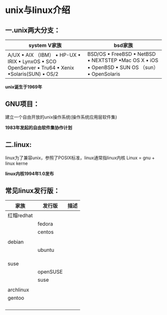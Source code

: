 # unix与linux介绍

## 一.unix两大分支：

| system V家族                                                 | bsd家族                                                      |
| ------------------------------------------------------------ | ------------------------------------------------------------ |
| A/UX  ▪ AIX （IBM） ▪ HP-UX  ▪ IRIX  ▪ LynxOS  ▪ SCO OpenServer  ▪ Tru64  ▪ Xenix  ▪Solaris(SUN) ▪ OS/2 | BSD/OS  ▪ FreeBSD  ▪ NetBSD ▪ NEXTSTEP  ▪Mac OS X  ▪ iOS ▪ OpenBSD  ▪ SUN OS （sun） ▪ OpenSolaris |

**unix诞生于1969年**

## GNU项目：

建立一个自由开放的unix操作系统(操作系统应用层软件集)

**1983年发起的自由软件集协作计划**

## 二.linux:
linux为了兼容unix，参照了POSIX标准，linux通常指linux内核
Linux = gnu	+	linux kerne

**linux内核1994年1.0发布**

## 常见linux发行版：

| 家族       | 发行版   | 描述 |
| ---------- | -------- | ---- |
| 红帽redhat |          |      |
|            | fedora   |      |
|            | centos   |      |
|            |          |      |
| debian     |          |      |
|            | ubuntu   |      |
|            |          |      |
|            |          |      |
|            |          |      |
| suse       |          |      |
|            | openSUSE |      |
|            | suse     |      |
|            |          |      |
| archlinux  |          |      |
| gentoo     |          |      |
|            |          |      |
|            |          |      |
|            |          |      |
|            |          |      |


